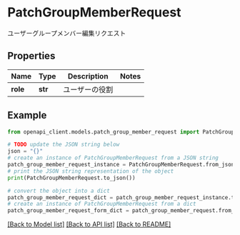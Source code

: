 # PatchGroupMemberRequest

ユーザーグループメンバー編集リクエスト

## Properties

Name | Type | Description | Notes
------------ | ------------- | ------------- | -------------
**role** | **str** | ユーザーの役割 | 

## Example

```python
from openapi_client.models.patch_group_member_request import PatchGroupMemberRequest

# TODO update the JSON string below
json = "{}"
# create an instance of PatchGroupMemberRequest from a JSON string
patch_group_member_request_instance = PatchGroupMemberRequest.from_json(json)
# print the JSON string representation of the object
print(PatchGroupMemberRequest.to_json())

# convert the object into a dict
patch_group_member_request_dict = patch_group_member_request_instance.to_dict()
# create an instance of PatchGroupMemberRequest from a dict
patch_group_member_request_form_dict = patch_group_member_request.from_dict(patch_group_member_request_dict)
```
[[Back to Model list]](../README.md#documentation-for-models) [[Back to API list]](../README.md#documentation-for-api-endpoints) [[Back to README]](../README.md)


